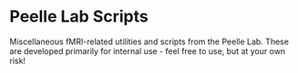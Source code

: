 # Peelle Lab Scripts

Miscellaneous fMRI-related utilities and scripts from the Peelle Lab. These are developed primarily for internal use - feel free to use, but at your own risk!
